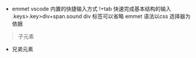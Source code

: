 - emmet vscode 内置的快捷输入方式
 !+tab 快速完成基本结构的输入
 .keys>.key>div+span.sound
 div 标签可以省略
 emmet 语法以css 选择器为依据 
 > 子元素
 + 兄弟元素
